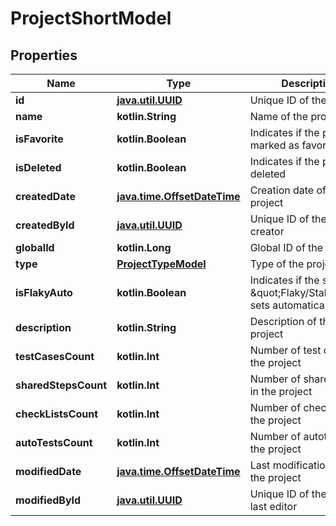 
# ProjectShortModel

## Properties
| Name | Type | Description | Notes |
| ------------ | ------------- | ------------- | ------------- |
| **id** | [**java.util.UUID**](java.util.UUID.md) | Unique ID of the project |  |
| **name** | **kotlin.String** | Name of the project |  |
| **isFavorite** | **kotlin.Boolean** | Indicates if the project is marked as favorite |  |
| **isDeleted** | **kotlin.Boolean** | Indicates if the project is deleted |  |
| **createdDate** | [**java.time.OffsetDateTime**](java.time.OffsetDateTime.md) | Creation date of the project |  |
| **createdById** | [**java.util.UUID**](java.util.UUID.md) | Unique ID of the project creator |  |
| **globalId** | **kotlin.Long** | Global ID of the project |  |
| **type** | [**ProjectTypeModel**](ProjectTypeModel.md) | Type of the project |  |
| **isFlakyAuto** | **kotlin.Boolean** | Indicates if the status \&quot;Flaky/Stable\&quot; sets automatically |  |
| **description** | **kotlin.String** | Description of the project |  [optional] |
| **testCasesCount** | **kotlin.Int** | Number of test cases in the project |  [optional] |
| **sharedStepsCount** | **kotlin.Int** | Number of shared steps in the project |  [optional] |
| **checkListsCount** | **kotlin.Int** | Number of checklists in the project |  [optional] |
| **autoTestsCount** | **kotlin.Int** | Number of autotests in the project |  [optional] |
| **modifiedDate** | [**java.time.OffsetDateTime**](java.time.OffsetDateTime.md) | Last modification date of the project |  [optional] |
| **modifiedById** | [**java.util.UUID**](java.util.UUID.md) | Unique ID of the project last editor |  [optional] |



